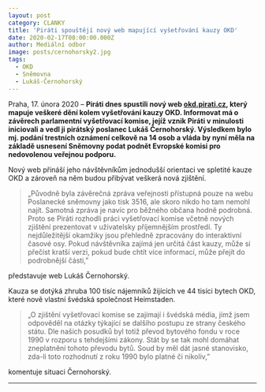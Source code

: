 ```yaml
---
layout: post
category: CLANKY
title: 'Piráti spouštějí nový web mapující vyšetřování kauzy OKD'
date: 2020-02-17T08:00:00.000Z
author: Mediální odbor
image: posts/cernohorsky2.jpg
tags:
  - OKD
  - Sněmovna
  - Lukáš-Černohorský
---
```


Praha, 17. února 2020 – **Piráti dnes spustili nový web [okd.pirati.cz](https://okd.pirati.cz/), který mapuje veškeré dění kolem vyšetřování kauzy OKD. Informovat má o závěrech parlamentní vyšetřovací komise, jejíž vznik Piráti v minulosti iniciovali a vedl ji pirátský poslanec Lukáš Černohorský. Výsledkem bylo mj. podání trestních oznámení celkově na 14 osob a vláda by nyní měla na základě usnesení Sněmovny podat podnět Evropské komisi pro nedovolenou veřejnou podporu.**

Nový web přináší jeho návštěvníkům jednodušší orientaci ve spletité kauze OKD a zároveň na něm budou přibývat veškerá nová zjištění.

> „Původně byla závěrečná zpráva veřejnosti přístupná pouze na webu Poslanecké sněmovny jako tisk 3516, ale skoro nikdo ho tam nemohl najít. Samotná zpráva je navíc pro běžného občana hodně podrobná. Proto se Piráti rozhodli práci vyšetřovací komise včetně nových zjištění prezentovat v uživatelsky příjemnějším prostředí. Ty nejdůležitější okamžiky jsou přehledně zpracovány do interaktivní časové osy. Pokud návštěvníka zajímá jen určitá část kauzy, může si přečíst kratší verzi, pokud bude chtít více informací, může přejít do podrobnější části,”

představuje web Lukáš Černohorský.

Kauza se dotýká zhruba 100 tisíc nájemníků žijících ve 44 tisíci bytech OKD, které nově vlastní švédská společnost Heimstaden.

> „O zjištění vyšetřovací komise se zajímají i švédská média, jímž jsem odpověděl na otázky týkající se dalšího postupu ze strany českého státu. Dle našich posudků byl totiž převod bytového fondu v roce 1990 v rozporu s tehdejšími zákony. Stát by se tak mohl domáhat zneplatnění tohoto převodu bytů. Soud by měl dát jasné stanovisko, zda-li toto rozhodnutí z roku 1990 bylo platné či nikoliv,”

komentuje situaci Černohorský.

- - -
